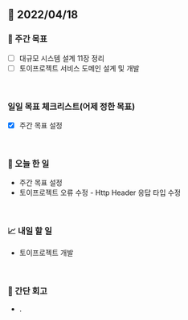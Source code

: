 ## 📅 2022/04/18


### 👏 주간 목표

- [ ] 대규모 시스템 설계 11장 정리
- [ ] 토이프로젝트 서비스 도메인 설계 및 개발 

<br/>

### 일일 목표 체크리스트(어제 정한 목표)

- [x] 주간 목표 설정

<br/>

### 💯 오늘 한 일

- 주간 목표 설정
- 토이프로젝트 오류 수정 - Http Header 응답 타입 수정

<br/>

### 📈 내일 할 일

- 토이프로젝트 개발

<br/>

### 🤔 간단 회고

- .




 




 









